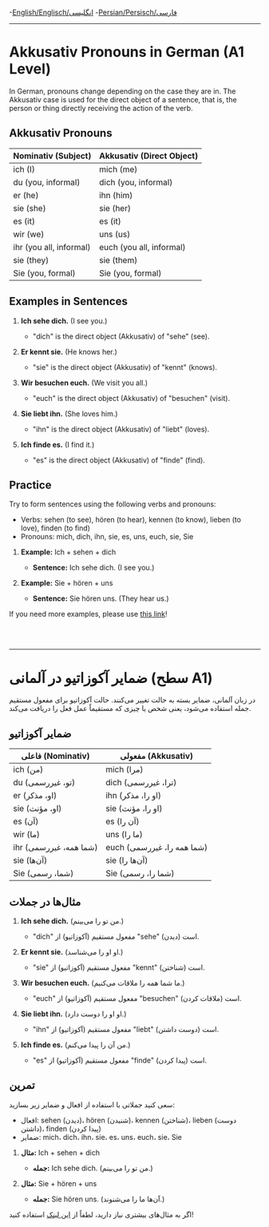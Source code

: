 -[English/Englisch/انگلیسی](#akkusativ-pronouns-in-german-a1-level)
-[Persian/Persisch/فارسی](#ضمایر-آکوزاتیو-در-آلمانی-سطح-a1)

***

# Akkusativ Pronouns in German (A1 Level)

In German, pronouns change depending on the case they are in. The Akkusativ case is used for the direct object of a sentence, that is, the person or thing directly receiving the action of the verb.

## Akkusativ Pronouns

| Nominativ (Subject) | Akkusativ (Direct Object) |
|---------------------|---------------------------|
| ich (I)             | mich (me)                 |
| du (you, informal)  | dich (you, informal)      |
| er (he)             | ihn (him)                 |
| sie (she)           | sie (her)                 |
| es (it)             | es (it)                   |
| wir (we)            | uns (us)                  |
| ihr (you all, informal) | euch (you all, informal)|
| sie (they)          | sie (them)                |
| Sie (you, formal)   | Sie (you, formal)         |

## Examples in Sentences

1. **Ich sehe dich.** (I see you.)
   - "dich" is the direct object (Akkusativ) of "sehe" (see).
   
2. **Er kennt sie.** (He knows her.)
   - "sie" is the direct object (Akkusativ) of "kennt" (knows).
   
3. **Wir besuchen euch.** (We visit you all.)
   - "euch" is the direct object (Akkusativ) of "besuchen" (visit).
   
4. **Sie liebt ihn.** (She loves him.)
   - "ihn" is the direct object (Akkusativ) of "liebt" (loves).
   
5. **Ich finde es.** (I find it.)
   - "es" is the direct object (Akkusativ) of "finde" (find).

## Practice

Try to form sentences using the following verbs and pronouns:

- Verbs: sehen (to see), hören (to hear), kennen (to know), lieben (to love), finden (to find)
- Pronouns: mich, dich, ihn, sie, es, uns, euch, sie, Sie

1. **Example:** Ich + sehen + dich
   - **Sentence:** Ich sehe dich. (I see you.)

2. **Example:** Sie + hören + uns
   - **Sentence:** Sie hören uns. (They hear us.)

If you need more examples, please use [this link](https://chatgpt.com/share/6d37cf72-706e-4e5c-bafc-e5a6f9149327)!

<br>
<br>

***


# ضمایر آکوزاتیو در آلمانی (سطح A1)

در زبان آلمانی، ضمایر بسته به حالت تغییر می‌کنند. حالت آکوزاتیو برای مفعول مستقیم جمله استفاده می‌شود، یعنی شخص یا چیزی که مستقیماً عمل فعل را دریافت می‌کند.

## ضمایر آکوزاتیو

| فاعلی (Nominativ)   | مفعولی (Akkusativ)        |
|---------------------|---------------------------|
| ich (من)            | mich (مرا)                |
| du (تو، غیررسمی)    | dich (ترا، غیررسمی)       |
| er (او، مذکر)       | ihn (او را، مذکر)         |
| sie (او، مؤنث)      | sie (او را، مؤنث)         |
| es (آن)             | es (آن را)                |
| wir (ما)            | uns (ما را)               |
| ihr (شما همه، غیررسمی) | euch (شما همه را، غیررسمی)|
| sie (آن‌ها)         | sie (آن‌ها را)            |
| Sie (شما، رسمی)     | Sie (شما را، رسمی)        |

## مثال‌ها در جملات

1. **Ich sehe dich.** (من تو را می‌بینم.)
   - "dich" مفعول مستقیم (آکوزاتیو) از "sehe" (دیدن) است.
   
2. **Er kennt sie.** (او او را می‌شناسد.)
   - "sie" مفعول مستقیم (آکوزاتیو) از "kennt" (شناختن) است.
   
3. **Wir besuchen euch.** (ما شما همه را ملاقات می‌کنیم.)
   - "euch" مفعول مستقیم (آکوزاتیو) از "besuchen" (ملاقات کردن) است.
   
4. **Sie liebt ihn.** (او او را دوست دارد.)
   - "ihn" مفعول مستقیم (آکوزاتیو) از "liebt" (دوست داشتن) است.
   
5. **Ich finde es.** (من آن را پیدا می‌کنم.)
   - "es" مفعول مستقیم (آکوزاتیو) از "finde" (پیدا کردن) است.

## تمرین

سعی کنید جملاتی با استفاده از افعال و ضمایر زیر بسازید:

- افعال: sehen (دیدن)، hören (شنیدن)، kennen (شناختن)، lieben (دوست داشتن)، finden (پیدا کردن)
- ضمایر: mich، dich، ihn، sie، es، uns، euch، sie، Sie

1. **مثال:** Ich + sehen + dich
   - **جمله:** Ich sehe dich. (من تو را می‌بینم.)

2. **مثال:** Sie + hören + uns
   - **جمله:** Sie hören uns. (آن‌ها ما را می‌شنوند.)

اگر به مثال‌های بیشتری نیاز دارید، لطفاً از [این لینک](https://chatgpt.com/share/6d37cf72-706e-4e5c-bafc-e5a6f9149327) استفاده کنید!

